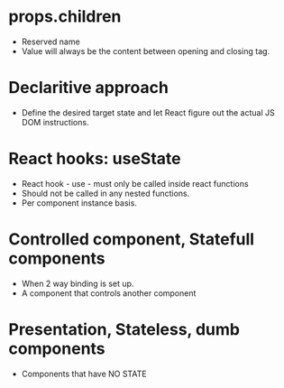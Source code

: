 # props.children 
- Reserved name
- Value will always be the content between opening and closing tag.

# Declaritive approach
- Define the desired target state and let React figure out the actual JS DOM instructions.

# React hooks: useState
- React hook - use - must only be called inside react functions
- Should not be called in any nested functions.
- Per component instance basis.

# Controlled component, Statefull components
- When 2 way binding is set up.
- A component that controls another component

# Presentation, Stateless, dumb components
- Components that have NO STATE
